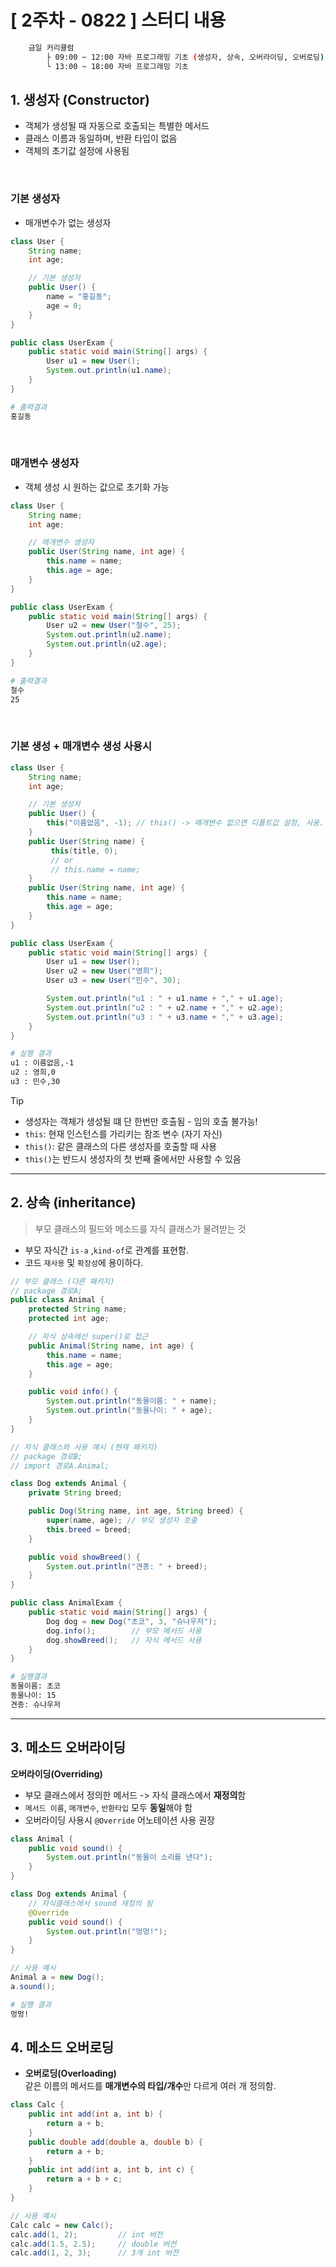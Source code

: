 # [ 2주차 - 0822 ] 스터디 내용

```bash
    금일 커리큘럼
        ├ 09:00 ~ 12:00 자바 프로그래밍 기초 (생성자, 상속, 오버라이딩, 오버로딩)
        └ 13:00 ~ 18:00 자바 프로그래밍 기초
```


## 1. 생성자 (Constructor)

* 객체가 생성될 때 자동으로 호출되는 특별한 메서드  
* 클래스 이름과 동일하며, 반환 타입이 없음  
* 객체의 초기값 설정에 사용됨

<br>

### 기본 생성자
* 매개변수가 없는 생성자
```java
class User {
    String name;
    int age;

    // 기본 생성자
    public User() {
        name = "홍길동";
        age = 0;
    }
}

public class UserExam {
    public static void main(String[] args) {
        User u1 = new User();
        System.out.println(u1.name);
    }
}
```
```bash
# 출력결과
홍길동
```

<br>

### 매개변수 생성자
* 객체 생성 시 원하는 값으로 초기화 가능
```java
class User {
    String name;
    int age;

    // 매개변수 생성자
    public User(String name, int age) {
        this.name = name;
        this.age = age;
    }
}

public class UserExam {
    public static void main(String[] args) {
        User u2 = new User("철수", 25);
        System.out.println(u2.name);
        System.out.println(u2.age);
    }
}
```
```bash
# 출력결과
철수
25
```

<br>

### 기본 생성 + 매개변수 생성 사용시
```java
class User {
    String name;
    int age;

    // 기본 생성자
    public User() {
        this("이름없음", -1); // this() -> 매개변수 없으면 디폴트값 설정, 사용.
    }
    public User(String name) {
         this(title, 0);
         // or
         // this.name = name;
    }
    public User(String name, int age) {
        this.name = name;
        this.age = age;
    }
}

public class UserExam {
    public static void main(String[] args) {
        User u1 = new User();
        User u2 = new User("영희");
        User u3 = new User("민수", 30);

        System.out.println("u1 : " + u1.name + "," + u1.age);
        System.out.println("u2 : " + u2.name + "," + u2.age);
        System.out.println("u3 : " + u3.name + "," + u3.age);
    }
}
```
```bash
# 실행 결과
u1 : 이름없음,-1
u2 : 영희,0
u3 : 민수,30
```

> [!TIP]
> * 생성자는 객체가 생성될 떄 단 한번만 호출됨 - 임의 호출 불가능!
> * `this`: 현재 인스턴스를 가리키는 참조 변수 (자기 자신)
> * `this()`: 같은 클래스의 다른 생성자를 호출할 때 사용
> * `this()`는 반드시 생성자의 첫 번째 줄에서만 사용할 수 있음

---

## 2. 상속 (inheritance)

> 부모 클래스의 필드와 메소드를 자식 클래스가 물려받는 것

* 부모 자식간 `is-a` ,`kind-of`로 관계를 표현함.
* 코드 `재사용` 및 `확장성`에 용이하다.

```java
// 부모 클래스 (다른 패키지)
// package 경로A;
public class Animal {
    protected String name;
    protected int age;

    // 자식 상속에선 super()로 접근
    public Animal(String name, int age) {
        this.name = name;
        this.age = age;
    }

    public void info() {
        System.out.println("동물이름: " + name);
        System.out.println("동물나이: " + age);
    }
}
```
```java
// 자식 클래스와 사용 예시 (현재 패키지)
// package 경로B;
// import 경로A.Animal;

class Dog extends Animal {
    private String breed;

    public Dog(String name, int age, String breed) {
        super(name, age); // 부모 생성자 호출
        this.breed = breed;
    }

    public void showBreed() {
        System.out.println("견종: " + breed);
    }
}

public class AnimalExam {
    public static void main(String[] args) {
        Dog dog = new Dog("초코", 3, "슈나우저");
        dog.info();        // 부모 메서드 사용
        dog.showBreed();   // 자식 메서드 사용
    }
}
```
```bash
# 실행결과
동물이름: 초코
동물나이: 15
견종: 슈나우저
```

---

## 3. 메소드 오버라이딩

**오버라이딩(Overriding)**

* 부모 클래스에서 정의한 메서드 -> 자식 클래스에서 **재정의**함
* `메서드 이름`, `매개변수`, `반환타입` 모두 **동일**해야 함
* 오버라이딩 사용시 `@Override` 어노테이션 사용 권장

```java
class Animal {
    public void sound() {
        System.out.println("동물이 소리를 낸다");
    }
}

class Dog extends Animal {
    // 자식클래스에서 sound 재정의 됨
    @Override
    public void sound() {
        System.out.println("멍멍!");
    }
}

// 사용 예시
Animal a = new Dog();
a.sound();
```
```bash
# 실행 결과
멍멍!
```

## 4. 메소드 오버로딩

* **오버로딩(Overloading)** <br>
  같은 이름의 메서드를 **매개변수의 타입/개수**만 다르게 여러 개 정의함.

```java
class Calc {
    public int add(int a, int b) {
        return a + b;
    }
    public double add(double a, double b) {
        return a + b;
    }
    public int add(int a, int b, int c) {
        return a + b + c;
    }
}

// 사용 예시
Calc calc = new Calc();
calc.add(1, 2);         // int 버전
calc.add(1.5, 2.5);     // double 버전
calc.add(1, 2, 3);      // 3개 int 버전
```


